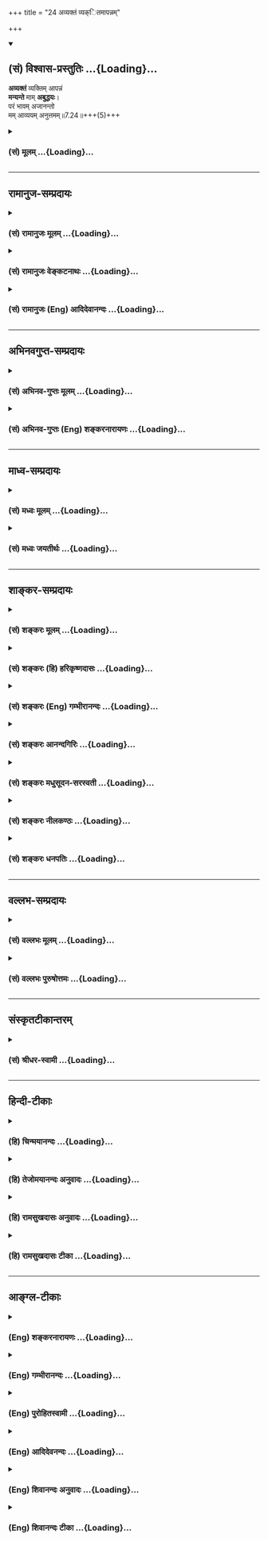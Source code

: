 +++
title = "24 अव्यक्तं व्यक्ितमापन्नम्"

+++
<div class="js_include" newlevelforh1="2" title="(सं) विश्वास-प्रस्तुतिः" unfilled url="/mahAbhAratam/shlokashaH/06-bhIShma-parva/03-bhagavad-gItA-parva/saMskRtam/vishvAsa-prastutiH/07_jnAna-vijnAna-yogaH/24_avyaktaM_vyakitam.md">
<details open><summary><h2>(सं) विश्वास-प्रस्तुतिः ...{Loading}...</h2></summary>

**अव्यक्तं** व्यक्तिम् आपन्नं  
**मन्यन्ते** माम् **अबुद्धयः**।  
परं भावम् अजानन्तो  
मम् आव्ययम् अनुत्तमम्॥7.24॥+++(5)+++
</details>
</div>
<div class="js_include collapsed" newlevelforh1="3" title="(सं) मूलम्" unfilled url="/mahAbhAratam/shlokashaH/06-bhIShma-parva/03-bhagavad-gItA-parva/saMskRtam/mUlam/07_jnAna-vijnAna-yogaH/24_avyaktaM_vyakitam.md">
<details><summary><h3>(सं) मूलम् ...{Loading}...</h3></summary>

अव्यक्तं व्यक्तिमापन्नं मन्यन्ते मामबुद्धयः।  
परं भावमजानन्तो ममाव्ययमनुत्तमम्।।7.24।।
</details>
</div>


_________________
## रामानुज-सम्प्रदायः
<div class="js_include collapsed" newlevelforh1="3" title="(सं) रामानुजः मूलम्" unfilled url="/mahAbhAratam/shlokashaH/06-bhIShma-parva/03-bhagavad-gItA-parva/saMskRtam/rAmAnujaH/mUlam/07_jnAna-vijnAna-yogaH/24_avyaktaM_vyakitam.md">
<details><summary><h3>(सं) रामानुजः मूलम् ...{Loading}...</h3></summary>

।।7.24।। सर्वैः कर्मभिः आराध्यः अहं सर्वेश्वरः
वाङ्मनसापरिच्छेद्यस्वरूपस्वभावः परमकारुण्याद् आश्रितवात्सल्यात् च
सर्वसमाश्रयणीयत्वाय अजहत्स्वभाव एव वसुदेवसूनुः अवतीर्ण इति **मम** एवं
**परं भावम् अव्ययम् अनुत्तमम् अजानन्तः** प्राकृतराजसूनुसमानम् इतः
पूर्वम् अनभिव्यक्तम् इदानीं कर्मवशाद् जन्मविशेषं प्राप्य **व्यक्तिम्
आपन्नं** प्राप्तं **माम् अबुद्धयो मन्यन्ते** अतो मां न श्रयन्ते न
कर्मभिः आराधयन्ति च। कुत एवं न प्रकाश्यते इति अत्र आह

</details>
</div>
<div class="js_include collapsed" newlevelforh1="3" title="(सं) रामानुजः वेङ्कटनाथः" unfilled url="/mahAbhAratam/shlokashaH/06-bhIShma-parva/03-bhagavad-gItA-parva/saMskRtam/rAmAnujaH/venkaTanAthaH/07_jnAna-vijnAna-yogaH/24_avyaktaM_vyakitam.md">
<details><summary><h3>(सं) रामानुजः वेङ्कटनाथः ...{Loading}...</h3></summary>

  
  
।।7.24।। ननु फलान्तरदेवतान्तरवासनया हि त्वद्विषयज्ञानप्रतिबन्ध उक्तः
त्वत्साक्षात्काराभावे हि तदुपपत्तिः त्वयि कारुण्यादिगुणप्रेरिते
सर्वसमाश्रयणीयत्वायावतारवशादशेषजननयनगोचरे कथं त्वत्परित्याग
इत्यत्रोत्तरम् अव्यक्तं व्यक्तिमापन्नम् इत्यभिप्रायेणाह इतरे त्विति।
इतरे चतुर्विधसुकृतिभ्योऽन्ये। परं भावम् इत्यनेनाभिप्रेतं
निरतिशयपरत्वसौलभ्यरूपं स्वभावं दर्शयतिसर्वैः कर्मभिरित्यादिना अवतीर्ण
इत्यन्तेन। अजहत्स्वभाव इत्यव्ययशब्दाभिप्रेतोक्तिः। अस्मादुत्तमं
नास्तीत्यनुत्तमम् अनवधिकातिशयमित्यर्थः। अत्रअव्यक्तं व्यक्तिमापन्नम्
इत्येतत्सामर्थ्यादवतारविषयत्वम् तत्रापिमाम्
इत्यस्यौचित्यादवतारविशेषविषयत्वं च
सिद्धमित्यभिप्रेत्योक्तंवसुदेवसूनुरवतीर्ण इतिप्राकृतराजसूनुसमानमिति च।
इदं सर्वावतारोपलक्षणतया विशेषोदाहरणमात्रं वा। अव्यक्तं व्यक्तिमापन्नम्
इत्यनयोरर्थान्तरभ्रमव्युदासायाहप्राकृतेत्यादि। मन्दमतिबोद्धव्यतया
निन्द्यमानोऽर्थोऽत्रायमेव भवितुमर्हतीति भावः। इतः
पूर्वमनभिव्यक्तत्वमिदानीमवताराद्व्यक्तत्वमपि प्रमाणसिद्धम् तत्कथमत्र
प्रतिक्षिप्यत इत्यत्रोक्तंकर्मवशाज्जन्मविशेषं प्राप्येति।
उत्सर्गापवादादिनयात्सङ्कोच इति भावः। अबुद्धयः इत्यनेन
परमात्मतदवतारादिविषयश्रवणमननादिराहित्यं वैलक्षण्यज्ञापकलिङ्गदर्शनेऽपि
तदूहशक्तिवैकल्यं च विवक्षितम्। फलितमाह अत इत्यादि। आश्रयणमत्र
प्रपत्तिपूर्वकभजनं तदभावाच्च तदङ्गतया वर्णाश्रमादिधर्मान्
स्तुतिनमस्कारादींश्च न कुर्वत इत्याह न कर्मभिरिति।  
  

</details>
</div>
<div class="js_include collapsed" newlevelforh1="3" title="(सं) रामानुजः (Eng) आदिदेवानन्दः" unfilled url="/mahAbhAratam/shlokashaH/06-bhIShma-parva/03-bhagavad-gItA-parva/saMskRtam/rAmAnujaH/english/AdidevAnandaH/07_jnAna-vijnAna-yogaH/24_avyaktaM_vyakitam.md">
<details><summary><h3>(सं) रामानुजः (Eng) आदिदेवानन्दः ...{Loading}...</h3></summary>

7.24 Ignorant people do not know My higher nature, immutable and unsurpassed. They do not know that it is I, who is worshipped through all rites, who is the Lord of all, and whose nature is beyond speech and mind, that has incarnated as the son of Vasudeva, without abandoning My divine nature, out of My supreme compassion and parental love for those who resort to Me and in order that I may be the refuge of all. They consider Me as only a worldly prince who was not manifest before and who has now become manifest by Karma and has secured a special form.
Therefore, they do not resort to Me, nor do they worship Me. Why is He not manifest (to them); Sri Krsna says:

</details>
</div>


_________________
## अभिनवगुप्त-सम्प्रदायः
<div class="js_include collapsed" newlevelforh1="3" title="(सं) अभिनव-गुप्तः मूलम्" unfilled url="/mahAbhAratam/shlokashaH/06-bhIShma-parva/03-bhagavad-gItA-parva/saMskRtam/abhinava-guptaH/mUlam/07_jnAna-vijnAna-yogaH/24_avyaktaM_vyakitam.md">
<details><summary><h3>(सं) अभिनव-गुप्तः मूलम् ...{Loading}...</h3></summary>

।।7.24।। ननु सर्वगते भगवत्तत्त्वे किमिति देवतान्तरोपासकानां मितं फलम्
उच्यते अव्यक्तमिति। ते खलु अल्पबुद्धित्त्वात् मत्स्वरूपं पारमार्थिकम्
अविद्यमानव्यक्तिकं न प्रत्यभिजानीते। अपि तु
निजकामनासमुचिताकारविशिष्टज्ञानस्वभावं +++(N स्वभावां)+++ व्यक्तिमेवापन्नं
विदन्ति नान्यथा। अत एव न नाम्नि आकारे वा कश्चिद्ग्रहः। किंतु
सिद्धान्तोऽयमत्र यः कामनापरिहारेण यत्किञ्चिद्देवतारूपमालम्बते तस्य तत्
शुद्धमुक्तभावेन +++(S मुक्तभावे)+++ पर्यवस्यति। विपर्ययात्तु विपर्ययः +++(SN add
इति)+++ ।

</details>
</div>
<div class="js_include collapsed" newlevelforh1="3" title="(सं) अभिनव-गुप्तः (Eng) शङ्करनारायणः" unfilled url="/mahAbhAratam/shlokashaH/06-bhIShma-parva/03-bhagavad-gItA-parva/saMskRtam/abhinava-guptaH/english/shankaranArAyaNaH/07_jnAna-vijnAna-yogaH/24_avyaktaM_vyakitam.md">
<details><summary><h3>(सं) अभिनव-गुप्तः (Eng) शङ्करनारायणः ...{Loading}...</h3></summary>

7.24 Avyaktam etc. Becuase of their poor intellect, these \[worshippers
of other deities\] do not at all recognise the unmanifest and ultimately
true nature of Mine. On the contrary, they conceive Me merely as one,
possessing only a manifest form with a particular knowledge and a
particular innage nature, all suitable to their own desires. \[They
think\] not otherwise. That is why, no name or form \[of a deity\] is
insisted upon \[by the Lord\]. However, this is the established view
\[of the teachers of the school\] in this regard : If a person holds
fast to a specific form of a deity in order to get rid of desires, that
\[itself\] results in his becoming pure and emancipated. If the case is
reversed, \[the result\] would be a contrary one.

</details>
</div>


_________________
## माध्व-सम्प्रदायः
<div class="js_include collapsed" newlevelforh1="3" title="(सं) मध्वः मूलम्" unfilled url="/mahAbhAratam/shlokashaH/06-bhIShma-parva/03-bhagavad-gItA-parva/saMskRtam/madhvaH/mUlam/07_jnAna-vijnAna-yogaH/24_avyaktaM_vyakitam.md">
<details><summary><h3>(सं) मध्वः मूलम् ...{Loading}...</h3></summary>

।।7.24।। को विशेषस्तवान्येभ्यः इत्यत आह अव्यक्तमिति। कार्यदेहादिवर्जितम्।
तद्वानिव प्रतीयस इत्यत आह व्यक्तिमापन्नमिति। कार्यदेहाद्यापन्नम्।
तच्चोक्तम् सदसतः परम् न तस्य कार्यम् अपाणिपादः श्वे.उ.3।19आनन्ददेहं
पुरुषं मन्यन्ते गौणदैहिकम् इत्यादौ। भावं याथार्थ्यम्। तथाऽब्रवीत्
याथातथ्यमजानन्तः परं तस्य विमोहिताः इत्यादि।

</details>
</div>
<div class="js_include collapsed" newlevelforh1="3" title="(सं) मध्वः जयतीर्थः" unfilled url="/mahAbhAratam/shlokashaH/06-bhIShma-parva/03-bhagavad-gItA-parva/saMskRtam/madhvaH/jayatIrthaH/07_jnAna-vijnAna-yogaH/24_avyaktaM_vyakitam.md">
<details><summary><h3>(सं) मध्वः जयतीर्थः ...{Loading}...</h3></summary>

।।7.24।। अव्यक्तं इति श्लोकस्य प्रकृतेन साक्षात्सङ्गत्यभावात् तं
सङ्गमयितुमाह **क** इति। अन्येभ्यो ब्रह्मादिभ्यः। येन तान्
प्राप्तानामन्तवत्फलत्वेऽपि त्वां प्राप्तानामनन्तफलतेति शङ्काशेषः।
कथमनेनोक्तशङ्कापरिहारः इत्यत आह **कार्ये**ति। अनेन यथाश्रुतं पदं पठित्वा
व्याख्यातम्। वस्तुतःअव्यक्तं मां इत्यनुवादादव्यक्तोऽहमिति यत्सिद्धं
तस्येदं व्याख्यानमिति ज्ञातव्यम्। इदानीमुत्तरस्य सङ्गतिमाह
**तद्वानि**ति। कार्यदेहादिमान् इवेति मृदूक्तिः वस्तुतस्त्वेवेति। अतो न
तद्वर्जित इति शेषः। प्रकृतोपयोगितया व्याचष्टे **कार्येति।** भगवतः
कार्यदेहादिवर्जितत्वं तद्वत्ताप्रतीतिश्चाज्ञानमूलेत्येतत्कुतः येन
वाक्यद्वयमुक्तार्थं स्यात् इत्यतोऽर्थद्वये क्रमेण प्रमाणान्याह
**तच्चे**ति। कार्यात्कारणाच्च। इदमपरं रूपं परं तु रूपमजानन्त इति
प्रतीतिनिरासार्थमाह **भावमि**ति। याथार्थ्यं प्रमाणाव्यभिचरितस्वरूपम्। अत
एव परम्। कुतोऽयमर्थः समाख्यानादित्याह **तथे**ति। यद्यप्ययमर्थःत्रिभिः
7।13 इत्यत्रोक्तस्तथापि प्रसङ्गात् पुनरुक्त इत्यदोषः।

</details>
</div>


_________________
## शाङ्कर-सम्प्रदायः
<div class="js_include collapsed" newlevelforh1="3" title="(सं) शङ्करः मूलम्" unfilled url="/mahAbhAratam/shlokashaH/06-bhIShma-parva/03-bhagavad-gItA-parva/saMskRtam/shankaraH/mUlam/07_jnAna-vijnAna-yogaH/24_avyaktaM_vyakitam.md">
<details><summary><h3>(सं) शङ्करः मूलम् ...{Loading}...</h3></summary>

।।7.24।। **अव्यक्तम्** अप्रकाशं **व्यक्तिम् आपन्नं** प्रकाशं गतम् इदानीं
**मन्यन्ते मां** नित्यप्रसिद्धमीश्वरमपि सन्तम् **अबुद्धयः** अविवेकिनः
**परं** **भावं** परमात्मस्वरूपम् **अजानन्तः** अविवेकिनः **मम अव्ययं**
व्ययरहितम् **अनुत्तमं** निरतिशयं मदीयं भावमजानन्तः मन्यन्ते
इत्यर्थः।। तदज्ञानं किंनिमित्तमित्युच्यते

</details>
</div>
<div class="js_include collapsed" newlevelforh1="3" title="(सं) शङ्करः (हि) हरिकृष्णदासः" unfilled url="/mahAbhAratam/shlokashaH/06-bhIShma-parva/03-bhagavad-gItA-parva/saMskRtam/shankaraH/hindI/harikRShNadAsaH/07_jnAna-vijnAna-yogaH/24_avyaktaM_vyakitam.md">
<details><summary><h3>(सं) शङ्करः (हि) हरिकृष्णदासः ...{Loading}...</h3></summary>

।।7.24।। वे मुझ परमेश्वरकी ही शरणमें क्यों नहीं आते सो बतलाते हैं मेरे
अविनाशी निरतिशय परम भावको अर्थात् परमात्मस्वरूपको न जाननेवाले बुद्धिरहित
विवेकहीन मनुष्य मुझको यद्यपि मैं नित्यप्रसिद्ध सबका ईश्वर हूँ तो भी ऐसा
समझते हैं कि यह पहले प्रकट नहीं थे अब प्रकट हुए हैं। अभिप्राय यह कि मेरे
वास्तविक प्रभावको न समझनेके कारण वे ऐसा मानते हैं।

</details>
</div>
<div class="js_include collapsed" newlevelforh1="3" title="(सं) शङ्करः (Eng) गम्भीरानन्दः" unfilled url="/mahAbhAratam/shlokashaH/06-bhIShma-parva/03-bhagavad-gItA-parva/saMskRtam/shankaraH/english/gambhIrAnandaH/07_jnAna-vijnAna-yogaH/24_avyaktaM_vyakitam.md">
<details><summary><h3>(सं) शङ्करः (Eng) गम्भीरानन्दः ...{Loading}...</h3></summary>

7.24 Abuddhayah, the unintelligent, the non-discriminating ones;
ajanantah, unaware; mama, of My; param, supreme; bhavam, state, My
reality as the supreme Self; which is avyayam, immutable, undecaying;
and anuttanam, unsurpassable; manyante, think; mam, of Me; as avyaktam,
the unmanifest, the invisible; apannam, that has become; vyaktim,
manifest, visible, at present \[At present, after being embodied as an
Incarnation.\]-though I am the ever well-known God. They think so
because they are unaware of My reality. This is the idea. What is the
reason for their ignorance; This is being stated:

</details>
</div>
<div class="js_include collapsed" newlevelforh1="3" title="(सं) शङ्करः आनन्दगिरिः" unfilled url="/mahAbhAratam/shlokashaH/06-bhIShma-parva/03-bhagavad-gItA-parva/saMskRtam/shankaraH/AnandagiriH/07_jnAna-vijnAna-yogaH/24_avyaktaM_vyakitam.md">
<details><summary><h3>(सं) शङ्करः आनन्दगिरिः ...{Loading}...</h3></summary>

।।7.24।। भगवद्भजनस्योत्तमफलत्वेऽपि प्राणिनां प्रायेण तन्निष्ठत्वाभावे
प्रश्नपूर्वकं निमित्तं निवेदयति **किंनिमित्तमित्यादिना।** अप्रकाशं
शरीरग्रहणात्पूर्वमिति शेषः। इदानीं लीलाविग्रहपरिग्रहावस्थायामित्यर्थः।
प्रकाशस्य तर्हि कादाचित्कत्वं भगवति प्राप्तं नेत्याह **नित्येति।** कथं
तर्हि भगवन्तमागन्तुकप्रकाशं मन्यन्ते तत्राबुद्धय इत्युत्तरम्।
तद्विवृणोति **परमिति।** परमनुत्तममिति विशेषणद्वयं
सोपाधिकनिरुपाधिकभावार्थम्।

</details>
</div>
<div class="js_include collapsed" newlevelforh1="3" title="(सं) शङ्करः मधुसूदन-सरस्वती" unfilled url="/mahAbhAratam/shlokashaH/06-bhIShma-parva/03-bhagavad-gItA-parva/saMskRtam/shankaraH/madhusUdana-sarasvatI/07_jnAna-vijnAna-yogaH/24_avyaktaM_vyakitam.md">
<details><summary><h3>(सं) शङ्करः मधुसूदन-सरस्वती ...{Loading}...</h3></summary>

।।7.24।। एवं भगवद्भजनस्य सर्वोत्तमफलत्वेऽपि कथं प्रायेण प्राणिनो
भगवद्विमुखा इत्यत्र हेतुमाह भगवान् अव्यक्तं देहग्रहणात्प्राक्
कार्याक्षमत्वेन स्थितमिदानीं वसुदेवगृहे व्यक्तिं भौतिकदेहावच्छेदेन
कार्यक्षमतां प्राप्तं किंचिज्जीवमेव मन्यन्ते मामीश्वरमप्यबुद्धयो
विवेकशून्याः। अव्यक्तं सर्वकारणमपि मां व्यक्तिं कार्यरूपतां
मत्स्यकूर्माद्यनेकावताररूपेण प्राप्तिमिति वा। कथं ते जीवास्त्वां न
विचिन्वन्ति। तत्राबुद्धय इत्युक्तं हेतुं विवृणोति परं सर्वकारणरूपमव्ययं
नित्यं मम भावं स्वरूपं सोपाधिकजानन्तस्तथा निरुपाधिकमप्यनुत्तमं
सर्वोत्कृष्टमनतिशयाद्वितीयपरमानन्दघनमनन्तं मम स्वरूपजानन्तो
जीवानुकारिकार्यदर्शनाज्जीवमेव कंचिन्मां मन्यन्ते ततो मामीश्वरत्वेनाभिमतं
विहाय प्रसिद्धं देवतान्तरमेव भजन्ते। ततश्चान्तवदेव फलं
प्राप्नुवन्तीत्यर्थः। अग्रे च वक्ष्यतेअवजानन्ति मां मूढा मानुषीं
तनुमाश्रितम् इति।

</details>
</div>
<div class="js_include collapsed" newlevelforh1="3" title="(सं) शङ्करः नीलकण्ठः" unfilled url="/mahAbhAratam/shlokashaH/06-bhIShma-parva/03-bhagavad-gItA-parva/saMskRtam/shankaraH/nIlakaNThaH/07_jnAna-vijnAna-yogaH/24_avyaktaM_vyakitam.md">
<details><summary><h3>(सं) शङ्करः नीलकण्ठः ...{Loading}...</h3></summary>

।।7.24।। एवं तर्हि कुतस्त्वामेव सर्वे न प्रतिपद्यन्त
इत्याशङ्क्याज्ञानादित्याह **अव्यक्तमिति।** अव्यक्तं
सर्वोपाधिशून्यत्वेनास्पष्टमपि वासुदेवशरीरेण
व्यक्तिमापन्नमस्मदादिवच्छरीराभिमानिनं मामबुद्धयो मन्यन्ते। यतो मम परं
भावं परत्वमुत्कृष्टत्वमजानन्तः। उत्कृष्टत्वमेव विशिनष्टि। अव्ययं न
व्येतीत्यव्ययमविनाशिनम्। अनुत्तमं यस्मादन्यदुत्कृष्टं च नास्ति।
निरतिशयमखण्डैश्वर्यरूपमित्यर्थः।

</details>
</div>
<div class="js_include collapsed" newlevelforh1="3" title="(सं) शङ्करः धनपतिः" unfilled url="/mahAbhAratam/shlokashaH/06-bhIShma-parva/03-bhagavad-gItA-parva/saMskRtam/shankaraH/dhanapatiH/07_jnAna-vijnAna-yogaH/24_avyaktaM_vyakitam.md">
<details><summary><h3>(सं) शङ्करः धनपतिः ...{Loading}...</h3></summary>

।।7.24।। तर्हि सर्वेऽपि देवतान्तरभजनं विहाय त्वामेव कुतो न प्रतिपद्यन्त
इत्याशङ्क्य मदप्रतिपत्तौ मत्परमेश्वरभावाज्ञानमेव निमित्तमित्याह।
अव्यक्तमप्रकाशं लीलाविग्रहग्रहणात्पूर्वं इदानीं तद्ग्रहणावस्थायां
व्यक्तिमापन्नं प्रकाशमागतं मां मन्यन्ते अबुद्धयो विवेकहीनाः। अबुद्धय
इत्येतदुक्तं विवृणोति। ममाव्ययं व्ययरहितमनुत्तमं निरतिशयं परं भावं
परमात्मस्वरुपं सोपाधिनिरुपाध्यात्मकमजानन्तोऽविवेकिनो नित्यसिद्धमीश्वरमपि
सन्तं मां पूर्वमसन्तमधुनैवोत्पन्नं मन्यन्ते इत्यर्थः।

</details>
</div>


_________________
## वल्लभ-सम्प्रदायः
<div class="js_include collapsed" newlevelforh1="3" title="(सं) वल्लभः मूलम्" unfilled url="/mahAbhAratam/shlokashaH/06-bhIShma-parva/03-bhagavad-gItA-parva/saMskRtam/vallabhaH/mUlam/07_jnAna-vijnAna-yogaH/24_avyaktaM_vyakitam.md">
<details><summary><h3>(सं) वल्लभः मूलम् ...{Loading}...</h3></summary>

।।7.24।। मद्भजने देवान्तरभजने च तैषां मत्स्वरूपमाहात्म्याज्ञानमेव
हेतुरित्याह अव्यक्तमिति। यतोऽक्षरमैश्वर्यं अप्रकटं वा व्यक्तिरहितं वा
मानुषलोके स्वेच्छया स्वगताशेषालौकिकसौन्दर्यं दुर्विभाव्यं व्यक्तिमापन्नं
निराकारं मन्यन्ते वा मानयन्ति प्राकृतं व्यक्तिमापन्नं वा
मन्यन्तेऽबुद्धयोऽतः तथा मानने हेतुः मम सदानन्दमात्रस्याचिन्त्यैश्वर्यस्य
परं भावमंशांशिभावेनावस्थितिभावमानन्दमात्रत्वलक्षणं वाऽजानन्त इति।

</details>
</div>
<div class="js_include collapsed" newlevelforh1="3" title="(सं) वल्लभः पुरुषोत्तमः" unfilled url="/mahAbhAratam/shlokashaH/06-bhIShma-parva/03-bhagavad-gItA-parva/saMskRtam/vallabhaH/puruShottamaH/07_jnAna-vijnAna-yogaH/24_avyaktaM_vyakitam.md">
<details><summary><h3>(सं) वल्लभः पुरुषोत्तमः ...{Loading}...</h3></summary>

  
  
।।7.24।। तर्हि कथं न सर्वे त्वामेव भजन्ति इत्यत आह अव्यक्तमिति। अबुद्धयः
कामहृतज्ञाना अव्यक्तं न विद्यते व्यक्तो लौकिकवत् प्रकटो व्यवहारो यस्य
व्यक्तिर्जात्यादिर्वा यस्य तादृशं पुरुषोत्तमं व्यक्तिमापन्नं
मनुष्यादिभावेन जगति प्रकटं लौकिकत्वेन अन्यदेवसमं मनुष्यादिसमं वा
मन्यन्ते। कुतः इत्याकाङ्क्षायामाह परमिति। मम पुरुषोत्तमस्य अव्ययं
नाशरहितं लीलात्मकं केषुचित्। भाग्यवत्सु प्रकटीभूय तद्रसपोषार्थं
तत्समानाकारेण लीलारूपमजानन्तः। किञ्च अनुत्तमं न विद्यते उत्तमो
यस्मात्तादृशं परं भावंपुरुषोत्तमात्मकमजानन्तो मां तथा मन्यन्ते। अतः
स्वकामितफलक्षिप्रप्रसादार्थमन्यदेवता एव भजन्ति न तु मामित्यर्थः।  
  

</details>
</div>


_________________
## संस्कृतटीकान्तरम्
<div class="js_include collapsed" newlevelforh1="3" title="(सं) श्रीधर-स्वामी" unfilled url="/mahAbhAratam/shlokashaH/06-bhIShma-parva/03-bhagavad-gItA-parva/saMskRtam/shrIdhara-svAmI/07_jnAna-vijnAna-yogaH/24_avyaktaM_vyakitam.md">
<details><summary><h3>(सं) श्रीधर-स्वामी ...{Loading}...</h3></summary>

।।7.24।। ननु च समाने प्रयासे महति च फलविशेषे सति सर्वेऽपि किमिति
देवान्तरं हित्वा त्वामेव न भजन्ति तत्राह **अव्यक्तमिति।** अव्यक्तं
प्रपञ्चातीतं मां व्यक्तिं मनुष्यमत्स्यकूर्मादिभावं प्राप्तमल्पबुद्धयो
मन्यन्ते। तत्र हेतुः। मम परं भावं स्वरूपमजानन्तः। कथंभूतम्। अव्ययं
नित्यम्। न विद्यत उत्तमो यस्मात्तं भावं। अतो जगद्रक्षार्थं
लीलयाविष्कृतनानाविशुद्धोर्जितसत्त्वमूर्तिं मां परमेश्वरं
स्वकर्मनिर्मितभौतिकदेहं देवतान्तरसमं पश्यन्तो मन्दमतयो मां
नातीवाद्रियन्ते प्रत्युत क्षिप्रफलं देवतान्तरमेव भजन्ति ते
चोक्तप्रकारेणान्तवत्फलं प्राप्नुवन्तीत्यर्थः।

</details>
</div>


_________________
## हिन्दी-टीकाः
<div class="js_include collapsed" newlevelforh1="3" title="(हि) चिन्मयानन्दः" unfilled url="/mahAbhAratam/shlokashaH/06-bhIShma-parva/03-bhagavad-gItA-parva/hindI/chinmayAnandaH/07_jnAna-vijnAna-yogaH/24_avyaktaM_vyakitam.md">
<details><summary><h3>(हि) चिन्मयानन्दः ...{Loading}...</h3></summary>

।।7.24।। समस्त नामरूपों की वैचित्र्यपूर्ण सृष्टि में प्रकाशित हो रहे परम
सत्य को ग्रहण करने की विवेकसार्मथ्य जिनमें नहीं है वे लोग अव्यय अविनाशी
आत्मतत्त्व का सााक्षात् नहीं कर पाते। अनित्य दृश्यमान जगत् में अत्यन्त
आसक्ति के कारण वे यह नहीं जान पाते कि यह सम्पूर्ण नामरूपमय जगत् सूत्र
में मणियों के समान परमात्मा में पिरोया हुआ है। जिस चैतन्य के प्रकाश में
सम्पूर्ण विश्व प्रकाशित हो रहा है उस परम सत्य को ही यहाँ अव्यक्त शब्द से
इंगित किया गया है। इस शब्द का लक्ष्यार्थ समझना आवश्यक है। जो वस्तु
इन्द्रियगोचर है या मन और बुद्धि के द्वारा जानी जा सकती है जैसे भावना या
विचार वह व्यक्त कहलाती है। अत इन तीनों उपाधियों के द्वारा जिसे जाना नहीं
जा सकता वह वस्तु अव्यक्त है। आत्मतत्त्व ही अव्यक्त हो सकता है क्योंकि वही
एकमात्र चेतन तत्त्व है जिसके कारण इन्द्रियां मन और बुद्धि स्वविषयों को
ग्रहण करने में समर्थ होती हैं। दूसरे शब्दों में कहा जा सकता है कि आत्मा
इन सबका द्रष्टा है और इसलिए कभी दृश्यरूप में नहीं जाना जा सकता। वह
अव्यक्त है। बहिर्मुखी प्रवृत्ति के लोग केवल स्थूल भौतिक रूप को ही देख
पाते हैं। अविवेक के कारण वे गुरु अथवा अवतार के शरीर को और सार्मथ्य को
देखकर उतने मात्र को ही सनातन सत्य समझ लेते हैं। इसमें कोई सन्देह नहीं कि
चित्त की एकाग्रता के लिए अथवा उपासना के लिए किसी उपास्य की प्रतीक या
प्रतिमा के रूप में आवश्यकता होती है किन्तु वह प्रतिमा स्वयं परमार्थ सत्य
नहीं हो सकती। यदि वही सत्य वस्तु होती तो पाषाण से मूर्ति बनाने के
पश्चात् या गुरु के पास पहुँचने मात्र से साधक को सत्य की प्राप्ति हो जाने
से उसे और कुछ करने की आवश्यकता नहीं रह जाती मूर्ति पूजा का प्रयोजन चित्त
की शुद्धि एवं एकाग्रता प्राप्त करना है जिसके द्वारा ध्यान का अभ्यास करके
आत्मा का साक्षात् अनुभव किया जा सकता है। यह श्लोक स्पष्ट रूप से हमें
बताता है कि बोतल को औषधि सममझना शरीर को ही गुरु और मूर्ति को ही भगवान्
समझ लेना व्यर्थ है सभी श्वेत काष्ठ चन्दन नहीं और आकाश में प्रत्येक
चमकीली वस्तु तारा नहीं होती। हो सकता है कि किसी ऊँचे स्तम्भ से आ रहे
प्रकाश को देखकर अतिमूढ़ पुरुष उसे सूर्य समझ ले परन्तु कोई भी बुद्धिमान
व्यक्ति उसकी धारणा को गम्भीरता से नहीं लेगा। अवतार का सिद्धांत हिन्दू
धर्म में स्वीकार किया जाता है। किसीनकिसी मात्रा में प्रत्येक व्यक्ति ही
अवतार कहा जा सकता है। एक ही सत्य सर्वत्र सबमें व्याप्त है। मन और बुद्धि
की उपाधियों में वह व्यक्त होता है। जितना ही अधिक शुद्ध और स्थिर अन्तकरण
होगा उतना ही अधिक चैतन्य का प्रकाश उसमें व्यक्त होगा। जिस पुरुष का
अन्तकरण अत्यन्त शुद्ध एवं स्थिर होता है और जिसने अपरा प्रकृति पर पूर्ण
विजय पा ली होती है वह ऋषि मुनि या पैगम्बर कहलाता है। ये पुरुष आत्मस्वरूप
को पहचानकर कि वही भूतमात्र की आत्मा है उसमें स्थित होकर दिव्य जीवन जीते
हैं। उनके शरीर मन और बुद्धि को ही परम सत्य समझना ऐसी ही त्रुटि है जैसे
कि तरंगों को ही समुद्र समझ लेना है यही कारण है कि भगवान् श्रीकृष्ण यहाँ
ऐसे अविवेकी लोगों के लिए अबुद्धय जैसे कठोर शब्द का प्रयोग करते हैं। यह
अज्ञान किस निमित्त से है इस पर कहते हैं

</details>
</div>
<div class="js_include collapsed" newlevelforh1="3" title="(हि) तेजोमयानन्दः अनुवादः" unfilled url="/mahAbhAratam/shlokashaH/06-bhIShma-parva/03-bhagavad-gItA-parva/hindI/tejomayAnandaH/anuvAdaH/07_jnAna-vijnAna-yogaH/24_avyaktaM_vyakitam.md">
<details><summary><h3>(हि) तेजोमयानन्दः अनुवादः ...{Loading}...</h3></summary>

।।7.24।। बुद्धिहीन पुरुष मेरे अनुत्तम (सर्वोत्तम) अव्यय परम भाव को न
जानते हुए मुझ अव्यक्त को व्यक्त मानते हैं।।  
  

</details>
</div>
<div class="js_include collapsed" newlevelforh1="3" title="(हि) रामसुखदासः अनुवादः" unfilled url="/mahAbhAratam/shlokashaH/06-bhIShma-parva/03-bhagavad-gItA-parva/hindI/rAmasukhadAsaH/anuvAdaH/07_jnAna-vijnAna-yogaH/24_avyaktaM_vyakitam.md">
<details><summary><h3>(हि) रामसुखदासः अनुवादः ...{Loading}...</h3></summary>

।।7.24।। बुद्धिहीन मनुष्य मेरे सर्वश्रेष्ठ अविनाशी परमभावको न जानते हुए
अव्यक्त (मन-इन्द्रियोंसे पर) मुझ सच्चिदानन्दघन परमात्माको मनुष्यकी तरह
ही शरीर धारण करनेवाला मानते हैं।

</details>
</div>
<div class="js_include collapsed" newlevelforh1="3" title="(हि) रामसुखदासः टीका" unfilled url="/mahAbhAratam/shlokashaH/06-bhIShma-parva/03-bhagavad-gItA-parva/hindI/rAmasukhadAsaH/TIkA/07_jnAna-vijnAna-yogaH/24_avyaktaM_vyakitam.md">
<details><summary><h3>(हि) रामसुखदासः टीका ...{Loading}...</h3></summary>

।।7.24।।***व्याख्या--*अव्यक्तं व्यक्तिमापन्नं ৷৷.
ममाव्ययमनुत्तमम्--**जो मनुष्य निर्बुद्धि हैं और जिनकी मेरेमें
श्रद्धा-भक्ति नहीं है, वे अल्पमेधाके कारण अर्थात् समझकी कमीके कारण
मेरेको साधारण मनुष्यकी तरह अव्यक्तसे व्यक्त होनेवाला अर्थात्
जन्मने-मरनेवाला मानते हैं। मेरा जो अविनाशी अव्ययभाव है अर्थात् जिससे
बढ़कर दूसरा कोई हो ही नहीं सकता और जो देश, काल, वस्तु, व्यक्ति आदिमें
परिपूर्ण रहता हुआ इन सबसे अतीत, सदा एकरूप रहनेवाला, निर्मल और असम्बद्ध
है--ऐसे मेरे अविनाशी भावको वे नहीं जानते और मेरा अवतार लेनेका जो तत्त्व
है, उसको नहीं जानते। इसलिये वे मेरेको साधरण मनुष्य मानकर मेरी उपासना
नहीं करते, प्रत्युत देवताओंकी उपासना करते हैं।**'अबुद्धयः'** पदका यह
अर्थ नहीं है कि उनमें बुद्धिका अभाव है प्रत्युत बुद्धिमें विवेक रहते हुए
भी अर्थात् संसारको उत्पत्ति-विनाशशील जानते हुए भी इसे मानते नहीं--यही
उनमें बुद्धिरहितपना है, मूढ़ता है। दूसरा भाव यह है कि कामनाको कोई रख नहीं
सकता, कामना रह नहीं सकती; क्योंकि कामना पहले नहीं थी और कामनापूर्तिके
बाद भी कामना नहीं रहेगी। वास्तवमें कामनाकी सत्ता ही नहीं है, फिर भी उसका
त्याग नहीं कर सकते --यही अबुद्धिपना है। मेरे स्वरूपको न जाननेसे वे अन्य
देवताओंकी उपासनामें लग गये और उत्पत्ति-विनाशशील पदार्थोंकी कामनामें लग
जानेसे वे बुद्धिहीन मनुष्य मेरेसे विमुख हो गये। यद्यपि वे मेरेसे अलग
नहीं हो सकते तथा मैं भी उनसे अलग नहीं हो सकता, तथापि कामनाके कारण ज्ञान
ढक जानेसे वे देवताओंकी तरफ खिंच जाते हैं। अगर वे मेरेको जान जाते, तो फिर
केवल मेरा ही भजन करते। (1) बुद्धिमान् मनुष्य वे होते हैं, जो भगवान्के शरण
होते हैं। वे भगवान्को ही सर्वोपरि मानते हैं।  
  
(2) अल्पमेधावाले मनुष्य वे होते हैं, जो देवताओंके शरण होते हैं। वे
देवताओंको अपनेसे बड़ा मानते हैं जिससे उनमें थोड़ी नम्रता, सरलता रहती
है।  
  
(3) अबुद्धिवाले मनुष्य वे होते हैं, जो भगवान्को देवता-जैसा भी नहीं
मानते; किन्तु साधारण मनुष्य-जैसा ही मानते हैं। वे अपनेको ही सर्वोपरि,
सबसे बड़ा मानते हैं ,(गीता 16। 14 15)। यही तीनोंमें अन्तर है।**'परं
भावमजानन्तः'** का तात्पर्य है कि मैं अज रहता हुआ, अविनाशी होता हुआ और
लोकोंका ईश्वर होता हुआ ही अपनी प्रकृतिको वशमें करके योगमायासे प्रकट होता
हूँ--इस मेरे परमभावको बुद्धिहीन मनुष्य नहीं जानते।**'अनुत्तमम्'**कहनेका
तात्पर्य है कि पन्द्रहवें अध्यायमें जिसको क्षरसे अतीत और अक्षरसे उत्तम
बताया है अर्थात् जिससे उत्तम दूसरा कोई है ही नहीं, ऐसे मेरे अनुत्तम
भावको वे नहीं जानते।  
  
**विशेष बात**  
  
इस (चौबीसवें) श्लोकका अर्थ कोई ऐसा करते हैं कि **'(ये) अव्यक्तं मां
व्यक्तिमापन्नं मन्यन्ते (ते) अबुद्धयः'** अर्थात् जो सदा निराकार रहनेवाले
मेरेको केवल साकार मानते हैं, वे निर्बुद्धि हैं; क्योंकि वे मेरे अव्यक्त,
निर्विकार और निराकार स्वरूपको नहीं जानते। दूसरे कोई ऐसा अर्थ करते हैं कि
**'(ये) व्यक्तिमापन्नं माम् अव्यक्तं मन्यन्ते (ते) अबुद्धयः'**अर्थात्
मैं अवतार लेकर तेरा सारथि बना हुआ हूँ--ऐसे मेरेको केवल निराकार मानते
हैं, वे निर्बुद्धि हैं; क्योंकि वे मेरे सर्वश्रेष्ठ अविनाशी भावको नहीं
जानते। उपर्युक्त दोनों अर्थोंमेंसे कोई भी अर्थ ठीक नहीं है। कारण कि ऐसा
अर्थ माननेपर केवल निराकारको माननेवाले साकाररूपकी और साकाररूपके उपासकोंकी
निन्दा करेंगे और केवल साकार माननेवाले निराकाररूपकी और निराकार-रूपके
उपासकोंकी निन्दा करेंगे। यह सब एकदेशीयपना ही है। पृथ्वी, जल, तेज आदि जो
महाभूत हैं, जो कि विनाशी और विकारी हैं, वे भी दो-दो तरहके होते
हैं--स्थूल और सूक्ष्म। जैसे, स्थूलरूपसे पृथ्वी साकार है और परमाणुरूपसे
निराकार है ;जल बर्फ, बूँदें, बादल और भापरूपसे साकार है और परमाणुरूपसे
निराकार है; तेज (अग्नितत्त्व) काठ और दियासलाईमें रहता हुआ निराकार है और
प्रज्वलित होनेसे साकार है, इत्यादि। इस तरहसे भौतिक सृष्टिके भी दोनों रूप
होते हैं और दोनों होते हुए भी वास्तवमें वह दो नहीं होती। साकार होनेपर
निराकारमें कोई बाधा नहीं लगती और निराकार होनेपर साकारमें कोई बाधा नहीं
लगती। फिर परमात्माके साकार और निराकार दोनों होनेमें क्या बाधा है;
अर्थात् कोई बाधा नहीं। वे साकार भी हैं, और निराकार भी हैं सगुण भी हैं और
निर्गुण भी हैं। गीता साकार-निराकार, सगुण-निर्गुण--दोनोंको मानती है। नवें
अध्यायके चौथे श्लोकमें भगवान्ने अपनेको 'अव्यक्तमूर्ति' कहा है। चौथे
अध्यायके छठे श्लोकमें भगवान्ने कहा है कि मैं अज होता हुआ भी प्रकट होता
हूँ, अविनाशी होता हुआ भी अन्तर्धान हो जाता हूँ और सबका ईश्वर होता हुआ भी
आज्ञापालक (पुत्र और शिष्य) बन जाता हूँ। अतः निराकार होते हुए साकार
होनेमें और साकार होते हुए निराकार होनेमें भगवान्में किञ्चिन्मात्र भी
अन्तर नहीं आता। ऐसे भगवान्के स्वरूपको न जाननेके कारण लोग उनके विषयमें
तरह-तरहकी कल्पनाएँ किया करते हैं।  
  
***सम्बन्ध--***भगवान्को साधारण मनुष्य माननेमें क्या कारण है; इसपर आगेका
श्लोक कहते हैं

</details>
</div>


_________________
## आङ्ग्ल-टीकाः
<div class="js_include collapsed" newlevelforh1="3" title="(Eng) शङ्करनारायणः" unfilled url="/mahAbhAratam/shlokashaH/06-bhIShma-parva/03-bhagavad-gItA-parva/english/shankaranArAyaNaH/07_jnAna-vijnAna-yogaH/24_avyaktaM_vyakitam.md">
<details><summary><h3>(Eng) शङ्करनारायणः ...{Loading}...</h3></summary>

7.24. The men of poor intellect, are not conscious of the higher,
changeless and supreme nature of Mine; and hence, they regard Me, the Unmanifest, to be a manifest one.

</details>
</div>
<div class="js_include collapsed" newlevelforh1="3" title="(Eng) गम्भीरानन्दः" unfilled url="/mahAbhAratam/shlokashaH/06-bhIShma-parva/03-bhagavad-gItA-parva/english/gambhIrAnandaH/07_jnAna-vijnAna-yogaH/24_avyaktaM_vyakitam.md">
<details><summary><h3>(Eng) गम्भीरानन्दः ...{Loading}...</h3></summary>

7.24 The unintelligent, unaware of My supreme state which is immutable and unsurpassable, think of Me as the unmanifest that has become manifest.

</details>
</div>
<div class="js_include collapsed" newlevelforh1="3" title="(Eng) पुरोहितस्वामी" unfilled url="/mahAbhAratam/shlokashaH/06-bhIShma-parva/03-bhagavad-gItA-parva/english/purohitasvAmI/07_jnAna-vijnAna-yogaH/24_avyaktaM_vyakitam.md">
<details><summary><h3>(Eng) पुरोहितस्वामी ...{Loading}...</h3></summary>

7.24 The ignorant think of Me, who am the Unmanifested Spirit, as if I were really in human form. They do not understand that My Superior Nature is changeless and most excellent.

</details>
</div>
<div class="js_include collapsed" newlevelforh1="3" title="(Eng) आदिदेवनन्दः" unfilled url="/mahAbhAratam/shlokashaH/06-bhIShma-parva/03-bhagavad-gItA-parva/english/AdidevanandaH/07_jnAna-vijnAna-yogaH/24_avyaktaM_vyakitam.md">
<details><summary><h3>(Eng) आदिदेवनन्दः ...{Loading}...</h3></summary>

7.24 Not knowing My higher nature, immutable and unsurpassed, the ignorant think of Me as an unmanifest entity who has now become manifest.

</details>
</div>
<div class="js_include collapsed" newlevelforh1="3" title="(Eng) शिवानन्दः अनुवादः" unfilled url="/mahAbhAratam/shlokashaH/06-bhIShma-parva/03-bhagavad-gItA-parva/english/shivAnandaH/anuvAdaH/07_jnAna-vijnAna-yogaH/24_avyaktaM_vyakitam.md">
<details><summary><h3>(Eng) शिवानन्दः अनुवादः ...{Loading}...</h3></summary>

7.24 The foolish think of Me, the Unmanifest, as having manifestation,
knowing not My higher, immutable and most excellent nature.

</details>
</div>
<div class="js_include collapsed" newlevelforh1="3" title="(Eng) शिवानन्दः टीका" unfilled url="/mahAbhAratam/shlokashaH/06-bhIShma-parva/03-bhagavad-gItA-parva/english/shivAnandaH/TIkA/07_jnAna-vijnAna-yogaH/24_avyaktaM_vyakitam.md">
<details><summary><h3>(Eng) शिवानन्दः टीका ...{Loading}...</h3></summary>

7.24 अव्यक्तम् the unmanifested; व्यक्तिम् to manifestation; आपन्नम्
come to; मन्यन्ते think; माम् Me; अबुद्धयः the foolish; परम् the highest; भावम् nature; अजानन्तः not knowing; मम My; अव्ययम् immutable;
अनुत्तमम् most excellent.Commentary The ignorant take Lord Krishna as a common mortal. They think that He has taken a body like ordinary human beings from the unmanifested state on account of the force of Karma of the previous birth. They have no knowledge of His higher; imperishable and selfluminous nature as the Highest Self. They think that He has just now come into manifestation; though He is selfexistent; eternal;
beginningless; endless; birthless; deathless; changeless; infinite and unmanifest.

</details>
</div>
